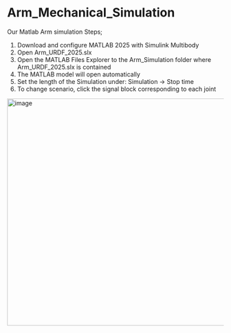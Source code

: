 # Arm_Mechanical_Simulation
Our Matlab Arm simulation
Steps;
1) Download and configure MATLAB 2025 with Simulink Multibody
2) Open Arm_URDF_2025.slx
3) Open the MATLAB Files Explorer to the Arm_Simulation folder where Arm_URDF_2025.slx is contained
4) The MATLAB model will open automatically
5) Set the length of the Simulation under: Simulation -> Stop time
6) To change scenario, click the signal block corresponding to each joint
<img width="764" height="528" alt="image" src="https://github.com/user-attachments/assets/69ccb46c-60e5-42d0-b3b7-116b841523a3" />
